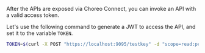 After the APIs are exposed via Choreo Connect, you can invoke an API with a valid access token.

Let's use the following command to generate a JWT to access the API, and set it to the variable `TOKEN`. 

```bash
TOKEN=$(curl -X POST "https://localhost:9095/testkey" -d "scope=read:pets" -H "Authorization: Basic YWRtaW46YWRtaW4=" -k -v)

```
